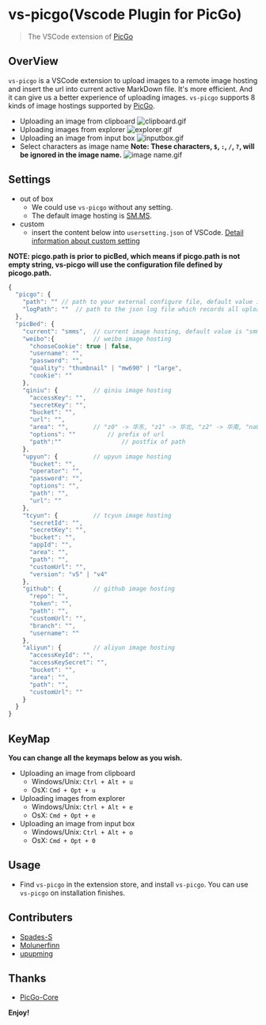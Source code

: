 # vs-picgo(Vscode Plugin for PicGo)

> The VSCode extension of [PicGo](https://github.com/PicGo)

## OverView

`vs-picgo` is a VSCode extension to upload images to a remote image hosting and insert the url into current active MarkDown file. It's more efficient. And it can give us a better experience of uploading images. `vs-picgo` supports 8 kinds of image hostings supported by [PicGo](https://github.com/PicGo).

- Uploading an image from clipboard
![clipboard.gif](https://i.loli.net/2019/03/21/5c93900712842.gif)
- Uploading images from explorer
![explorer.gif](https://i.loli.net/2019/03/21/5c9390959d7a1.gif)
- Uploading an image from input box
![inputbox.gif](https://i.loli.net/2019/03/21/5c939163807b6.gif)
- Select characters as image name
**Note: These characters, `$`, `:`, `/`, `?`, will be ignored in the image name.**
![image name.gif](https://i.loli.net/2019/03/21/5c9392c749d99.gif)

## Settings

- out of box
	* We could use `vs-picgo` without any setting.
	* The default image hosting is [SM.MS](https://sm.ms/).
- custom
	* insert the content below into `usersetting.json` of VSCode. [Detail information about custom setting](https://picgo.github.io/PicGo-Core-Doc/zh/guide/config.html#%E9%BB%98%E8%AE%A4%E9%85%8D%E7%BD%AE%E6%96%87%E4%BB%B6)

**NOTE: picgo.path is prior to picBed, which means if picgo.path is not empty string, vs-picgo will use the configuration file defined by picogo.path.**

```js
{
  "picgo": {
    "path": "" // path to your external configure file, default value is "", which means that vs-picgo will use "picBed" info below. External configure file should be a JSON file containing all the "picBed" info below.,
    "logPath": ""  // path to the json log file which records all uploaded images, default to your_home_dir/vs-picgo-log.json
  },
  "picBed": {
    "current": "smms",  // current image hosting, default value is "smms"
    "weibo":{           // weibo image hosting
      "chooseCookie": true | false,
      "username": "",
      "password": "",
      "quality": "thumbnail" | "mw690" | "large",
      "cookie": ""
    },
    "qiniu": {          // qiniu image hosting
      "accessKey": "",
      "secretKey": "",
      "bucket": "",
      "url": "",
      "area": "",       // "z0" -> 华东, "z1" -> 华北, "z2" -> 华南, "na0" -> 北美, "as0" -> 东南亚
      "options": "" 		// prefix of url
      "path":"" 				// postfix of path
    },
    "upyun": {          // upyun image hosting
      "bucket": "",
      "operator": "",
      "password": "",
      "options": "",
      "path": "",
      "url": ""
    },
    "tcyun": {          // tcyun image hosting
      "secretId": "",
      "secretKey": "",
      "bucket": "",
      "appId": "",
      "area": "",
      "path": "",
      "customUrl": "",
      "version": "v5" | "v4"
    },
    "github": {         // github image hosting
      "repo": "",
      "token": "",
      "path": "",
      "customUrl": "",
      "branch": "",
      "username": ""
    },
    "aliyun": {         // aliyun image hosting
      "accessKeyId": "",
      "accessKeySecret": "",
      "bucket": "",
      "area": "",
      "path": "",
      "customUrl": ""
    }
  }
}
```

## KeyMap

**You can change all the keymaps below as you wish.**

- Uploading an image from clipboard
	* Windows/Unix: `Ctrl + Alt + u`
	* OsX: `Cmd + Opt + u`
- Uploading images from explorer
	* Windows/Unix: `Ctrl + Alt + e`
	* OsX: `Cmd + Opt + e`
- Uploading an image from input box 
	* Windows/Unix: `Ctrl + Alt + o`
	* OsX: `Cmd + Opt + 0`

## Usage

- Find `vs-picgo` in the extension store, and install `vs-picgo`. You can use `vs-picgo` on installation finishes. 

## Contributers

- [Spades-S](https://github.com/Spades-S)
- [Molunerfinn](https://github.com/Molunerfinn)
- [upupming](https://github.com/upupming)

## Thanks

- [PicGo-Core](https://github.com/PicGo/PicGo-Core)

**Enjoy!**
